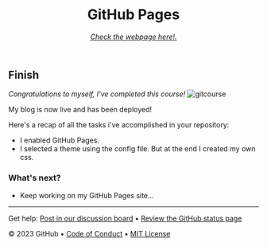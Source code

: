 <header>

<!--
  <<< Author notes: Course header >>>
  Include a 1280×640 image, course title in sentence case, and a concise description in emphasis.
  In your repository settings: enable template repository, add your 1280×640 social image, auto delete head branches.
  Add your open source license, GitHub uses MIT license.
-->

# GitHub Pages

[_Check the webpage here!._](https://enriqueferrermelian.github.io/EFM-GH-Pages/)

</header>

<!--
  <<< Author notes: Finish >>>
  Review what we learned, ask for feedback, provide next steps.
-->

## Finish

_Congratulations to myself, I've completed this course!_
![gitcourse](https://github.com/user-attachments/assets/fdb0baf7-c34e-4446-8c36-2dd2cb721a0c)


My blog is now live and has been deployed!

Here's a recap of all the tasks i've accomplished in your repository:

- I enabled GitHub Pages.
- I selected a theme using the config file. But at the end I created my own css.

### What's next?

- Keep working on my GitHub Pages site... 

<footer>

<!--
  <<< Author notes: Footer >>>
  Add a link to get support, GitHub status page, code of conduct, license link.
-->

---

Get help: [Post in our discussion board](https://github.com/orgs/skills/discussions/categories/github-pages) &bull; [Review the GitHub status page](https://www.githubstatus.com/)

&copy; 2023 GitHub &bull; [Code of Conduct](https://www.contributor-covenant.org/version/2/1/code_of_conduct/code_of_conduct.md) &bull; [MIT License](https://gh.io/mit)

</footer>
